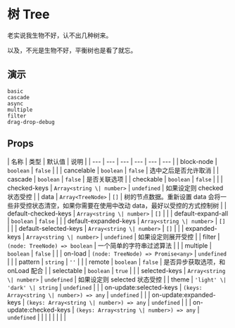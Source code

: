 # 树 Tree

老实说我生物不好，认不出几种树来。

以及，不光是生物不好，平衡树也是看了就忘。

## 演示

```demo
basic
cascade
async
multiple
filter
drag-drop-debug
```

## Props

| 名称 | 类型 | 默认值 | 说明 |
| --- | --- | --- | --- | --- | --- |
| block-node | `boolean` | `false` |  |
| cancelable | `boolean` | `false` | 选中之后是否允许取消 |
| cascade | `boolean` | `false` | 是否关联选项 |
| checkable | `boolean` | `false` |  |
| checked-keys | `Array<string \| number>` | `undefined` | 如果设定则 checked 状态受控 |
| data | `Array<TreeNode>` | `[]` | 树的节点数据。重新设置 data 会将一些非受控状态清空，如果你需要在使用中改动 data，最好以受控的方式控制树 |
| default-checked-keys | `Array<string \| number>` | `[]` |  |
| default-expand-all | `boolean` | `false` |  |
| default-expanded-keys | `Array<string \| number>` | `[]` |  |
| default-selected-keys | `Array<string \| number>` | `[]` |  |
| expanded-keys | `Array<string \| number>` | `undefined` | 如果设定则展开受控 |
| filter | `(node: TreeNode) => boolean` | 一个简单的字符串过滤算法 |  |
| multiple | `boolean` | `false` |  |
| on-load | `(node: TreeNode) => Promise<any>` | `undefined` |  |
| pattern | `string` | `''` |  |
| remote | `boolean` | `false` | 是否异步获取选项，和 onLoad 配合 |
| selectable | `boolean` | `true` |  |
| selected-keys | `Array<string \| number>` | `undefined` | 如果设定则 selected 状态受控 |
| theme | `'light' \| 'dark' \| string` | `undefined` |  |
| on-update:selected-keys | `(keys: Array<string \| number>) => any` | `undefined` |  |
| on-update:expanded-keys | `(keys: Array<string \| number>) => any` | `undefined` |  |
| on-update:checked-keys | `(keys: Array<string \| number>) => any` | `undefined` |  |
| <!-- | draggable | `boolean` | `false` |  | --> |
| <!-- | expand-on-dragenter | `boolean` | `true` | 是否在拖入后展开节点 | --> |
| <!-- | dragstart | `(data: { node: TreeNode, event: DragEvent })` |  |
| dragend | `(data: { node: TreeNode, event: DragEvent })` |  |
| dragenter | `(data: { node: TreeNode, event: DragEvent })` |  |
| dragleave | `(data: { node: TreeNode, event: DragEvent })` |  |
| drop | `(data: { node: TreeNode, dragNode: TreeNode, dropPosition: 'top' \| 'center' \| 'bottom', event: DragEvent })` |  | --> |
